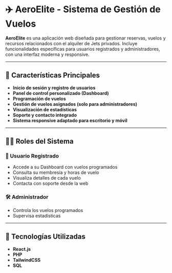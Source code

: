 # ✈️ AeroElite - Sistema de Gestión de Vuelos

**AeroElite** es una aplicación web diseñada para gestionar reservas, vuelos y recursos relacionados con el alquiler de Jets privados. Incluye funcionalidades específicas para usuarios registrados y administradores, con una interfaz moderna y responsive.

---

## 📌 Características Principales

- **Inicio de sesión y registro de usuarios**
- **Panel de control personalizado (Dashboard)**
- **Programación de vuelos**
- **Gestión de vuelos asignados (solo para administradores)**
- **Visualización de estadísticas**
- **Soporte y contacto integrado**
- **Sistema responsive adaptado para escritorio y móvil**

---

## 🧑‍💻 Roles del Sistema

### 👤 Usuario Registrado
- Accede a su Dashboard con vuelos programados
- Consulta su membresía y horas de vuelo
- Visualiza detalles de cada vuelo
- Contacta con soporte desde la web

### 🛠️ Administrador
- Controla los vuelos programados
- Supervisa estadísticas

---

## 🚀 Tecnologías Utilizadas

- **React.js**
- **PHP** 
- **TailwindCSS**
- **SQL**
